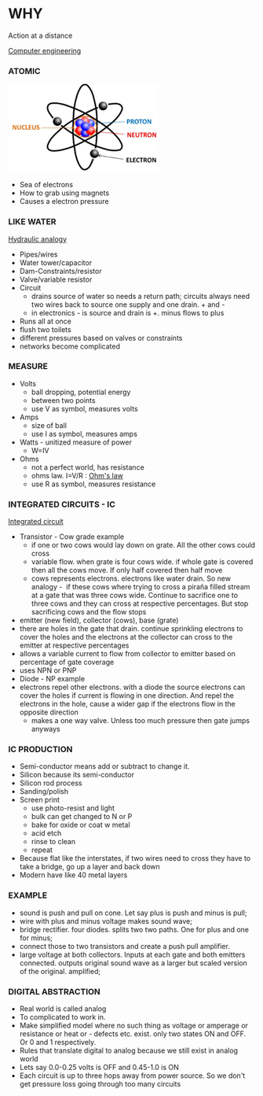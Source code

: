 # WHY #

Action at a distance

[Computer engineering](http://en.wikipedia.org/wiki/Computer_engineering)


### ATOMIC ###

![Electron](/assets/electron.png)

- Sea of electrons
- How to grab using magnets
- Causes a electron pressure


### LIKE WATER ###
[Hydraulic analogy](http://en.wikipedia.org/wiki/Hydraulic_analogy)

- Pipes/wires
- Water tower/capacitor
- Dam-Constraints/resistor
- Valve/variable resistor
- Circuit
  - drains source of water so needs a return path; circuits always need two wires back to source one supply and one drain. + and -
  - in electronics - is source and drain is +. minus flows to plus
- Runs all at once
- flush two toilets
- different pressures based on valves or constraints
- networks become complicated


### MEASURE ###

- Volts
  - ball dropping, potential energy
  - between two points
  - use V as symbol, measures volts
- Amps
  - size of ball
  - use I as symbol, measures amps
- Watts
  - unitized measure of power
  - W=IV
- Ohms
  - not a perfect world, has resistance
  - ohms law. I=V/R : [Ohm's law](http://en.wikipedia.org/wiki/Ohm%27s_law)
  - use R as symbol, measures resistance

### INTEGRATED CIRCUITS - IC ###

[Integrated circuit](http://en.wikipedia.org/wiki/Integrated_circuit)

- Transistor - Cow grade example
  - if one or two cows would lay down on grate. All the other cows could cross
  - variable flow. when grate is four cows wide. if whole gate is covered then all the cows move. If only half covered then half move
  - cows represents electrons. electrons like water drain. So new analogy
-  if these cows where trying to cross a piraña filled stream at a gate that was three cows wide. Continue to sacrifice one to three cows and they can cross at respective percentages. But stop sacrificing cows and the flow stops
- emitter (new field), collector (cows), base (grate)
- there are holes in the gate that drain. continue sprinkling electrons to cover the holes and the electrons at the collector can cross to the emitter at respective percentages
- allows a variable current to flow from collector to emitter based on percentage of gate coverage
- uses NPN or PNP
- Diode - NP example
- electrons repel other electrons. with a diode the source electrons can cover the holes if current is flowing in one direction. And repel the electrons in the hole, cause a wider gap if the electrons flow in the opposite direction
  - makes a one way valve. Unless too much pressure then gate jumps anyways

### IC PRODUCTION ###

- Semi-conductor means add or subtract to change it.
- Silicon because its semi-conductor
- Silicon rod process
- Sanding/polish
- Screen print
  - use photo-resist and light
  - bulk can get changed to N or P
  - bake for oxide or coat w metal
  - acid etch
  - rinse to clean
  - repeat
- Because flat like the interstates, if two wires need to cross they have to take a bridge, go up a layer and back down
- Modern have like 40 metal layers

### EXAMPLE ###

- sound is push and pull on cone. Let say plus is push and minus is pull;
- wire with plus and minus voltage makes sound wave;
- bridge rectifier. four diodes. splits two two paths. One for plus and one for minus;
- connect those to two transistors and create a push pull amplifier.
- large voltage at both collectors. Inputs at each gate and both emitters connected. outputs original sound wave as a larger but scaled version of the original. amplified;

### DIGITAL ABSTRACTION ###

- Real world is called analog
- To complicated to work in.
- Make simplified model where no such thing as voltage or amperage or resistance or heat or - defects etc. exist. only two states ON and OFF. Or 0 and 1 respectively.
- Rules that translate digital to analog because we still exist in analog world
- Lets say 0.0-0.25 volts is OFF and 0.45-1.0 is ON
- Each circuit is up to three hops away from power source. So we don't get pressure loss going through too many circuits
